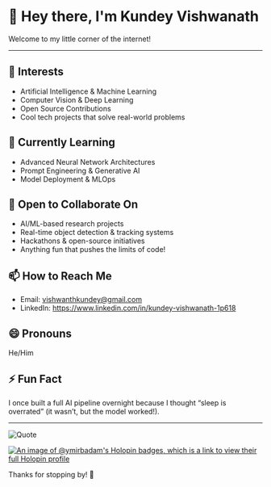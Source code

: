 # 👋 Hey there, I'm Kundey Vishwanath

Welcome to my little corner of the internet!

---

## 👀 Interests
- Artificial Intelligence & Machine Learning  
- Computer Vision & Deep Learning  
- Open Source Contributions  
- Cool tech projects that solve real-world problems

## 🌱 Currently Learning
- Advanced Neural Network Architectures  
- Prompt Engineering & Generative AI  
- Model Deployment & MLOps

## 💞️ Open to Collaborate On
- AI/ML-based research projects  
- Real-time object detection & tracking systems  
- Hackathons & open-source initiatives  
- Anything fun that pushes the limits of code!

## 📫 How to Reach Me
- Email: vishwanthkundey@gmail.com 
- LinkedIn: https://www.linkedin.com/in/kundey-vishwanath-1p618  


## 😄 Pronouns
He/Him

## ⚡ Fun Fact
I once built a full AI pipeline overnight because I thought “sleep is overrated” (it wasn’t, but the model worked!).

---
![Quote](https://img.shields.io/badge/quote-Code_is_like_humor,_when_you_have_to_explain_it,_it's_bad.-brightgreen?style=for-the-badge&logo=github)



[![An image of @ymirbadam's Holopin badges, which is a link to view their full Holopin profile](https://holopin.me/ymirbadam)](https://holopin.io/@ymirbadam)

Thanks for stopping by! 🚀  
